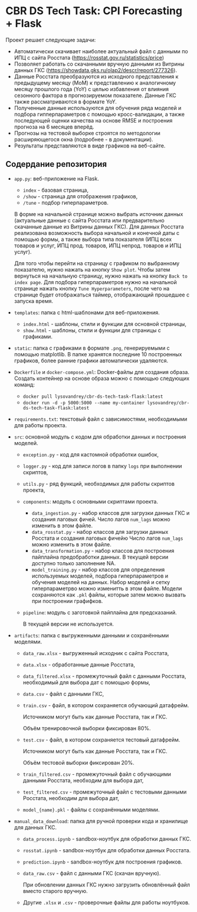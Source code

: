 # CBR DS Tech Task: CPI Forecasting + Flask

Проект решает следующие задачи:
* Автоматически скачивает наиболее актуальный файл с данными по ИПЦ с сайта Росстата (https://rosstat.gov.ru/statistics/price)
* Позволяет работать со скачанными вручную данными из Витрины данных ГКС (https://showdata.gks.ru/olap2/descr/report/277326).
* Данные Росстата преобразуются из исходного представления к предыдущему месяцу (MoM) к представлению к аналогичному месяцу прошлого года (YoY) с целью избавления от влияния сезонного фактора в прогнозируемом показателе. Данные ГКС также рассматриваются в формате YoY.
* Полученные данные используются для обучения ряда моделей и подбора гипперпараметров с помощью кросс-валидации, а также последующей оценки качества на основе RMSE и построения прогноза на 6 месяцев вперёд.
* Прогнозы на тестовой выборке строятся по методологии расширяющегося окна (подробнее - в документации).
* Результаты представляются в виде графиков на веб-сайте.

## Содердание репозитория
* `app.py`: веб-приложение на Flask.
  * `index` - базовая страница,
  * `/show` - страница для отображения графиков,
  * `/tune` - подбор гиперпараметров.
  
  В форме на начальной странице можно выбрать источник данных (актуальные данные с сайта Росстата или предварительно скачанные данные из Витрины данных ГКС). Для данных Росстата реализована возможность выбора начальной и конечной даты с помощью формы, а также выбора типа показателя (ИПЦ всех товаров и услуг, ИПЦ прод. товаров, ИПЦ непрод. товаров и ИПЦ услуг).
  
  Для того чтобы перейти на страницу с графиком по выбранному показателю, нужно нажать на кнопку `Show plot`. Чтобы затем вернуться на начальную страницу, нужно нажать на кнопку `Back to index page`. Для подбора гиперпараметров нужно на начальной странице нажать кнопку `Tune Hyperparameters`, после чего на странице будет отображаться таймер, отображающий прошедшее с запуска время.

* `templates`: папка с html-шаблонами для веб-приложения.
  * `index.html` - шаблоны, стили и функции для основной страницы,
  * `show.html` - шаблоны, стили и функции для страницы с графиками.

* `static`: папка с графиками в формате `.png`, генерируемыми с помощью matplotlib.
 В папке хранятся последние 10 построенных графиков, более ранние графики автоматически удаляются.
  
* `Dockerfile` и `docker-compose.yml`: Docker-файлы для создания образа.
  Создать контейнер на основе образа можно с помощью следующих команд:
    * `docker pull lysovandrey/cbr-ds-tech-task-flask:latest`
    * `docker run -d -p 5000:5000 --name my-container lysovandrey/cbr-ds-tech-task-flask:latest`

* `requirements.txt`: текстовый файл с зависимостями, необходимыми для работы проекта.

* `src`: основной модуль с кодом для обработки данных и построения моделей.
    * `exception.py` - код для кастомной обработки ошибок,
    * `logger.py` - код для записи логов в папку `logs` при выполнении скриптов,
    * `utils.py` - ряд функций, необходимых для работы скриптов проекта,
    * `components`: модуль с основными скриптами проекта.
      * `data_ingestion.py` - набор классов для загрузки данных ГКС и создания лаговых фичей.
        Число лагов `num_lags` можно изменить в этом файле.
      * `data_rosstat.py` - набор классов для загрузки данных Росстата и создания лаговых фичейю
        Число лагов `num_lags` можно изменить в этом файле.
      * `data_transformation.py` - набор классов для построения пайплайна предобработки данных.
        В текущей версии доступно только заполнение NA.
      * `model_training.py` - набор классов для определения используемых моделей, подбора гиперпараметров и обучения моделей на данных.
        Набор моделей и сетку гиперпараметрво можно изменитть в этом файле.
        Модели сохраняются как `.pkl` файлы, которые затем можно вызвать при построении графифков.
    * `pipeline`: модуль с заготовкой пайплайна для предсказаний.

      В текущей версии не используется.
* `artifacts`: папка с выгруженными данными и сохранёнными моделями.
    * `data_raw.xlsx` - выгруженный исходник с сайта Росстата,
    * `data.xlsx` - обработанные данные Росстата,
    * `data_filtered.xlsx` - промежуточный файл с данными Росстата, необходимый для выбора дат с помощью формы,
    * `data.csv` - файл с данными ГКС,
    * `train.csv` - файл, в котором сохраняется обучающий датафрейм.
      
      Источником могут быть как данные Росстата, так и ГКС.
      
      Объём тренировочной выборки фиксирован 80%.
    * `test.csv` - файл, в котором сохраняется тестовый датафрейм.
      
      Источником могут быть как данные Росстата, так и ГКС.
      
      Объём тестовой выборки фиксирован 20%.
    * `train_filtered.csv` - промежуточный файл с обучающими данными Росстата, необходим для выбора дат,
    * `test_filtered.csv` - промежуточный файл с тестовыми данными Росстата, необходим для выбора дат,
    * `model_{name}.pkl` - файлы с сохранёнными моделями.
* `manual_data_download`: папка для ручной проверки кода и хранилище для данных ГКС.
    * `data_process.ipynb` - sandbox-ноутбук для обработки данных ГКС.
    * `rosstat.ipynb` - sandbox-ноутбук для обработки данных Росстата.
    * `prediction.ipynb` - sandbox-ноутбук для построения графиков.
    * `data_raw.csv` - файл с данными ГКС (скачан вручную).

      При обновлении данных ГКС нужно загрузить обновлённый файл вместо старого вручную.
    * Другие `.xlsx` и `.csv` - проверочные файлы для работы ноутбуков.
